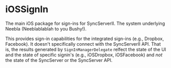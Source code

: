 # iOSSignIn

The main iOS package for sign-ins for SyncServerII. The system underlying Neebla (Neeblablablah to you Bushy!).

This provides sign-in capabilities for the integrated sign-ins (e.g., Dropbox, Facebook). It doesn't specifically connect with the SyncServerII API. That is, the results generated by `SignInManagerDelegate` relfect the state of the UI and the state of specific signin's (e.g., iOSDropbox, iOSFacebook) and *not* the state of the SyncServer or the SyncServer API.
